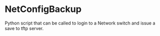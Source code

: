 # NetConfigBackup
Python script that can be called to login to a Network switch and issue a save to tftp server. 
